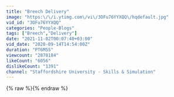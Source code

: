 ```yaml
---
title: "Breech Delivery"
image: "https:\/\/i.ytimg.com\/vi\/3OFu76YYXQQ\/hqdefault.jpg"
vid_id: "3OFu76YYXQQ"
categories: "People-Blogs"
tags: ["Breech","Delivery"]
date: "2021-11-02T00:07:40+03:00"
vid_date: "2020-09-14T14:54:00Z"
duration: "PT6M5S"
viewcount: "2878184"
likeCount: "6056"
dislikeCount: "1391"
channel: "Staffordshire University - Skills & Simulation"
---
```

{% raw %}{% endraw %}
